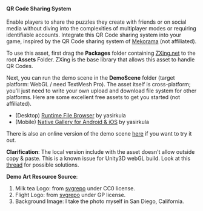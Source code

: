 #### QR Code Sharing System

Enable players to share the puzzles they create with friends or on social media without diving into the complexities of multiplayer modes or requiring identifiable accounts. Integrate this QR Code sharing system into your game, inspired by the QR Code sharing system of [Mekorama](https://www.mekorama.com/) (not affiliated).

To use this asset, first drag the **Packages** folder containing [ZXing.net](https://github.com/micjahn/ZXing.Net) to the root **Assets** Folder. ZXing is the base library that allows this asset to handle QR Codes.

Next, you can run the demo scene in the **DemoScene** folder (target platform: WebGL / need TextMesh Pro). The asset itself is cross-platform; you'll just need to write your own upload and download file system for other platforms. Here are some excellent free assets to get you started (not affiliated).

- (Desktop) [Runtime File Browser](https://assetstore.unity.com/packages/tools/gui/runtime-file-browser-113006) by yasirkula
- (Mobile) [Native Gallery for Android & iOS](https://assetstore.unity.com/packages/tools/integration/native-gallery-for-android-ios-112630) by yasirkula

There is also an online version of the demo scene [here](https://devilintheeden.itch.io/qrcode-share-demo) if you want to try it out.

**Clarification**: The local version include with the asset doesn't allow outside copy & paste. This is a known issue for Unity3D webGL build. Look at this [thread](https://forum.unity.com/threads/copy-paste-in-textfields-in-webgl-builds.1291664/) for possible solutions.

**Demo Art Resource Source**:

1. Milk tea Logo: from [svgrepo](https://www.svgrepo.com/svg/530622/milk-tea) under CC0 license.
2. Flight Logo: from [svgrepo](https://www.svgrepo.com/svg/438544/flight-round) under GP license.
3. Background Image: I take the photo myself in San Diego, California.

